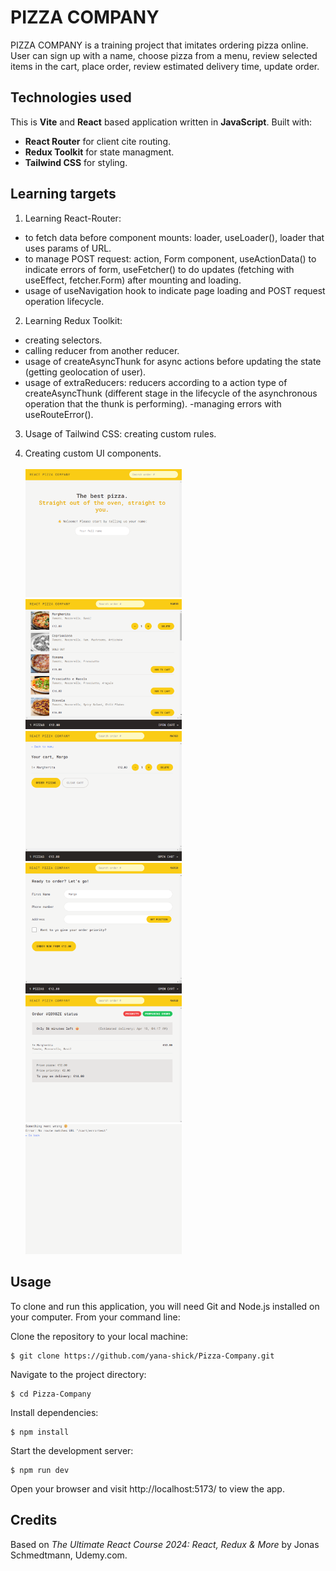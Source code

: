 # PIZZA COMPANY

PIZZA COMPANY is a training project that imitates ordering pizza online.  
User can sign up with a name, choose pizza from a menu, review selected items in the cart, place order, review estimated delivery time, update order.

## Technologies used

This is **Vite** and **React** based application written in **JavaScript**.
Built with:

- **React Router** for client cite routing.
- **Redux Toolkit** for state managment.
- **Tailwind CSS** for styling.

## Learning targets

1. Learning React-Router:

- to fetch data before component mounts: loader, useLoader(), loader that uses params of URL.
- to manage POST request: action, Form component, useActionData() to indicate errors of form, useFetcher() to do updates (fetching with useEffect, fetcher.Form) after mounting and loading.
- usage of useNavigation hook to indicate page loading and POST request operation lifecycle.

2. Learning Redux Toolkit:

- creating selectors.
- calling reducer from another reducer.
- usage of createAsyncThunk for async actions before updating the state (getting geolocation of user).
- usage of extraReducers: reducers according to a action type of createAsyncThunk (different stage in the lifecycle of the asynchronous operation that the thunk is performing).
  -managing errors with useRouteError().

3. Usage of Tailwind CSS: creating custom rules.

4. Creating custom UI components.
   <br/>
   <br/>
   <img src="public/Screenshot1.png" alt= “Preview” width="250px">
   <img src="public/Screenshot2.png" alt= “Preview” width="250px">
   <img src="public/Screenshot3.png" alt= “Preview” width="250px">
   <img src="public/Screenshot4.png" alt= “Preview” width="250px">
   <img src="public/Screenshot5.png" alt= “Preview” width="250px">
   <img src="public/Screenshot6.png" alt= “Preview” width="250px">

## Usage

To clone and run this application, you will need Git and Node.js installed on your computer.
From your command line:

Clone the repository to your local machine:

    $ git clone https://github.com/yana-shick/Pizza-Company.git

Navigate to the project directory:

    $ cd Pizza-Company

Install dependencies:

    $ npm install

Start the development server:

    $ npm run dev

Open your browser and visit http://localhost:5173/ to view the app.

## Credits

Based on _The Ultimate React Course 2024: React, Redux & More_ by Jonas Schmedtmann, Udemy.com.
